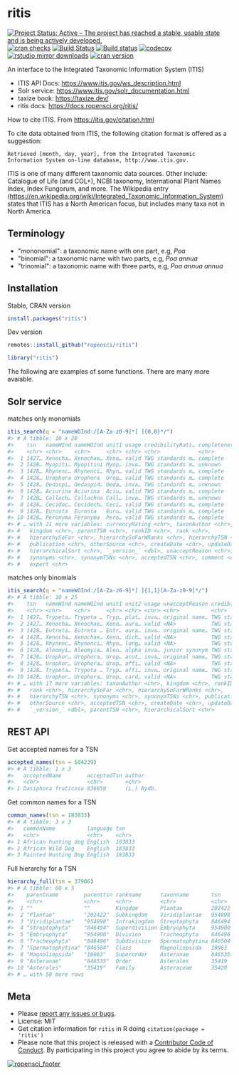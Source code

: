 ritis
=====



[![Project Status: Active – The project has reached a stable, usable state and is being actively developed.](https://www.repostatus.org/badges/latest/active.svg)](https://www.repostatus.org/#active)
[![cran checks](https://cranchecks.info/badges/worst/ritis)](https://cranchecks.info/pkgs/ritis)
[![Build Status](https://travis-ci.org/ropensci/ritis.svg?branch=master)](https://travis-ci.org/ropensci/ritis)
[![Build status](https://ci.appveyor.com/api/projects/status/pvrc9muevha00fie/branch/master?svg=true)](https://ci.appveyor.com/project/sckott/ritis/branch/master)
[![codecov](https://codecov.io/gh/ropensci/ritis/branch/master/graph/badge.svg)](https://codecov.io/gh/ropensci/ritis)
[![rstudio mirror downloads](https://cranlogs.r-pkg.org/badges/ritis)](https://github.com/metacran/cranlogs.app)
[![cran version](https://www.r-pkg.org/badges/version/ritis)](https://cran.r-project.org/package=ritis)

An interface to the Integrated Taxonomic Information System (ITIS)

* ITIS API Docs: https://www.itis.gov/ws_description.html
* Solr service: https://www.itis.gov/solr_documentation.html
* taxize book: https://taxize.dev/
* ritis docs: https://docs.ropensci.org/ritis/

How to cite ITIS. From https://itis.gov/citation.html 

To cite data obtained from ITIS, the following citation format is offered as a suggestion:

    Retrieved [month, day, year], from the Integrated Taxonomic Information System on-line database, http://www.itis.gov.


ITIS is one of many different taxonomic data sources. Other include: Catalogue of Life (and COL+), NCBI taxonomy, International Plant Names Index, Index Fungorum, and more. The Wikipedia entry (https://en.wikipedia.org/wiki/Integrated_Taxonomic_Information_System) states that ITIS has a North American focus, but includes many taxa not in North America.

## Terminology

* "mononomial": a taxonomic name with one part, e.g, _Poa_
* "binomial": a taxonomic name with two parts, e.g, _Poa annua_
* "trinomial": a taxonomic name with three parts, e.g, _Poa annua annua_

## Installation

Stable, CRAN version


```r
install.packages("ritis")
```

Dev version


```r
remotes::install_github("ropensci/ritis")
```


```r
library("ritis")
```

The following are examples of some functions. There are many more avaiable.

## Solr service


matches only monomials


```r
itis_search(q = "nameWOInd:/[A-Za-z0-9]*[ ]{0,0}*/")
#> # A tibble: 10 x 28
#>    tsn   nameWInd nameWOInd unit1 usage credibilityRati… completenessRat…
#>    <chr> <chr>    <chr>     <chr> <chr> <chr>            <chr>           
#>  1 1427… Xenocha… Xenochae… Xeno… valid TWG standards m… complete        
#>  2 1428… Myopiti… Myopitini Myop… inva… TWG standards m… unknown         
#>  3 1428… Rhynenc… Rhynenci… Rhyn… valid TWG standards m… complete        
#>  4 1428… Urophora Urophora  Urop… valid TWG standards m… complete        
#>  5 1428… Oedaspi… Oedaspid… Oeda… inva… TWG standards m… unknown         
#>  6 1428… Aciurina Aciurina  Aciu… valid TWG standards m… complete        
#>  7 1428… Callach… Callachna Call… inva… TWG standards m… unknown         
#>  8 1428… Cecidoc… Cecidoch… Ceci… valid TWG standards m… complete        
#>  9 1428… Eurosta  Eurosta   Euro… valid TWG standards m… complete        
#> 10 1428… Peronyma Peronyma  Pero… valid TWG standards m… complete        
#> # … with 21 more variables: currencyRating <chr>, taxonAuthor <chr>,
#> #   kingdom <chr>, parentTSN <chr>, rankID <chr>, rank <chr>,
#> #   hierarchySoFar <chr>, hierarchySoFarWRanks <chr>, hierarchyTSN <chr>,
#> #   publication <chr>, otherSource <chr>, createDate <chr>, updateDate <chr>,
#> #   hierarchicalSort <chr>, `_version_` <dbl>, unacceptReason <chr>,
#> #   synonyms <chr>, synonymTSNs <chr>, acceptedTSN <chr>, comment <chr>,
#> #   expert <chr>
```

matches only binomials


```r
itis_search(q = "nameWOInd:/[A-Za-z0-9]*[ ]{1,1}[A-Za-z0-9]*/")
#> # A tibble: 10 x 25
#>    tsn   nameWInd nameWOInd unit1 unit2 usage unacceptReason credibilityRati…
#>    <chr> <chr>    <chr>     <chr> <chr> <chr> <chr>          <chr>           
#>  1 1427… Trypeta… Trypeta … Tryp… plat… inva… original name… TWG standards m…
#>  2 1427… Xenocha… Xenochae… Xeno… aura… valid <NA>           TWG standards m…
#>  3 1428… Eutreta… Eutreta … Eutr… aura… inva… original name… TWG standards m…
#>  4 1428… Xenocha… Xenochae… Xeno… dich… valid <NA>           TWG standards m…
#>  5 1428… Rhynenc… Rhynenci… Rhyn… long… valid <NA>           TWG standards m…
#>  6 1428… Aleomyi… Aleomyia… Aleo… alpha inva… junior synonym TWG standards m…
#>  7 1428… Urophor… Urophora… Urop… acut… inva… original name… TWG standards m…
#>  8 1428… Urophor… Urophora… Urop… affi… valid <NA>           TWG standards m…
#>  9 1428… Trypeta… Trypeta … Tryp… affi… inva… original name… TWG standards m…
#> 10 1428… Urophor… Urophora… Urop… card… valid <NA>           TWG standards m…
#> # … with 17 more variables: taxonAuthor <chr>, kingdom <chr>, rankID <chr>,
#> #   rank <chr>, hierarchySoFar <chr>, hierarchySoFarWRanks <chr>,
#> #   hierarchyTSN <chr>, synonyms <chr>, synonymTSNs <chr>, publication <chr>,
#> #   otherSource <chr>, acceptedTSN <chr>, createDate <chr>, updateDate <chr>,
#> #   `_version_` <dbl>, parentTSN <chr>, hierarchicalSort <chr>
```

## REST API

Get accepted names for a TSN


```r
accepted_names(tsn = 504239)
#> # A tibble: 1 x 3
#>   acceptedName        acceptedTsn author    
#>   <chr>               <chr>       <chr>     
#> 1 Dasiphora fruticosa 836659      (L.) Rydb.
```

Get common names for a TSN


```r
common_names(tsn = 183833)
#> # A tibble: 3 x 3
#>   commonName          language tsn   
#>   <chr>               <chr>    <chr> 
#> 1 African hunting dog English  183833
#> 2 African Wild Dog    English  183833
#> 3 Painted Hunting Dog English  183833
```

Full hierarchy for a TSN


```r
hierarchy_full(tsn = 37906)
#> # A tibble: 60 x 5
#>    parentname        parenttsn rankname      taxonname       tsn   
#>    <chr>             <chr>     <chr>         <chr>           <chr> 
#>  1 ""                ""        Kingdom       Plantae         202422
#>  2 "Plantae"         "202422"  Subkingdom    Viridiplantae   954898
#>  3 "Viridiplantae"   "954898"  Infrakingdom  Streptophyta    846494
#>  4 "Streptophyta"    "846494"  Superdivision Embryophyta     954900
#>  5 "Embryophyta"     "954900"  Division      Tracheophyta    846496
#>  6 "Tracheophyta"    "846496"  Subdivision   Spermatophytina 846504
#>  7 "Spermatophytina" "846504"  Class         Magnoliopsida   18063 
#>  8 "Magnoliopsida"   "18063"   Superorder    Asteranae       846535
#>  9 "Asteranae"       "846535"  Order         Asterales       35419 
#> 10 "Asterales"       "35419"   Family        Asteraceae      35420 
#> # … with 50 more rows
```

## Meta

* Please [report any issues or bugs](https://github.com/ropensci/ritis/issues).
* License: MIT
* Get citation information for `ritis` in R doing `citation(package = 'ritis')`
* Please note that this project is released with a [Contributor Code of Conduct][coc].
By participating in this project you agree to abide by its terms.

[![ropensci_footer](https://ropensci.org/public_images/github_footer.png)](https://ropensci.org)

[coc]: https://github.com/ropensci/ritis/blob/master/CODE_OF_CONDUCT.md
